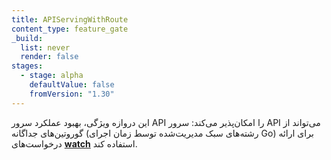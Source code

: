 ```yaml
---
title: APIServingWithRoute
content_type: feature_gate
_build:
  list: never
  render: false
stages:
  - stage: alpha 
    defaultValue: false
    fromVersion: "1.30"
---
```

این دروازه ویژگی، بهبود عملکرد سرور API را امکان‌پذیر می‌کند:
سرور API می‌تواند از گوروتین‌های جداگانه (رشته‌های سبک مدیریت‌شده توسط زمان اجرای Go) برای ارائه درخواست‌های [**watch**](/docs/reference/using-api/api-concepts/#efficient-detection-of-changes) استفاده کند.
